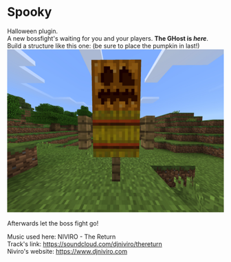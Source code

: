 # Spooky
Halloween plugin.    
A new bossfight's waiting for you and your players. <b>The GHost is <i>here</i></b>.     
Build a structure like this one: (be sure to place the pumpkin in last!)    
<img src="https://raw.githubusercontent.com/Ad5001/Spooky/master/img/struct.jpeg"></img>


Afterwards let the boss fight go!    
    
Music used here: NIVIRO - The Return    
Track's link: https://soundcloud.com/djniviro/thereturn    
Niviro's website: https://www.djniviro.com